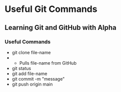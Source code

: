 # Useful Git Commands

## Learning Git and GitHub with Alpha

### Useful Commands
- git clone file-name
- - Pulls file-name from GitHub
- git status
- git add file-name
- git commit -m "message"
- git push origin main